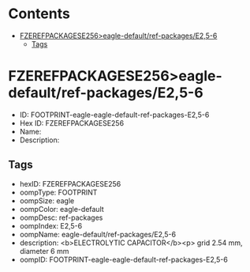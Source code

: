 



Contents
========

* [FZEREFPACKAGESE256>eagle-default/ref-packages/E2,5-6](#fzerefpackagese256eagle-defaultref-packagese25-6)
	* [Tags](#tags)

# FZEREFPACKAGESE256>eagle-default/ref-packages/E2,5-6

- ID: FOOTPRINT-eagle-eagle-default-ref-packages-E2,5-6
- Hex ID: FZEREFPACKAGESE256
- Name: 
- Description: 

## Tags

- hexID: FZEREFPACKAGESE256
- oompType: FOOTPRINT
- oompSize: eagle
- oompColor: eagle-default
- oompDesc: ref-packages
- oompIndex: E2,5-6
- oompName: eagle-default/ref-packages/E2,5-6
- description: &lt;b&gt;ELECTROLYTIC CAPACITOR&lt;/b&gt;&lt;p&gt;&#xD;
grid 2.54 mm, diameter 6 mm
- oompID: FOOTPRINT-eagle-eagle-default-ref-packages-E2,5-6
